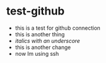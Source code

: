 # test-github
* this is a test for github connection
* this is another thing
* _italics with an underscore_
* this is another change
* now Im using ssh
